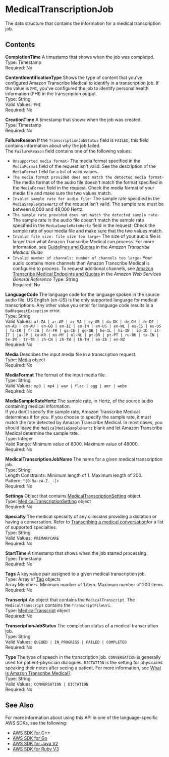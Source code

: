 # MedicalTranscriptionJob<a name="API_MedicalTranscriptionJob"></a>

The data structure that contains the information for a medical transcription job\.

## Contents<a name="API_MedicalTranscriptionJob_Contents"></a>

 **CompletionTime**   <a name="transcribe-Type-MedicalTranscriptionJob-CompletionTime"></a>
A timestamp that shows when the job was completed\.  
Type: Timestamp  
Required: No

 **ContentIdentificationType**   <a name="transcribe-Type-MedicalTranscriptionJob-ContentIdentificationType"></a>
Shows the type of content that you've configured Amazon Transcribe Medical to identify in a transcription job\. If the value is `PHI`, you've configured the job to identify personal health information \(PHI\) in the transcription output\.  
Type: String  
Valid Values:` PHI`   
Required: No

 **CreationTime**   <a name="transcribe-Type-MedicalTranscriptionJob-CreationTime"></a>
A timestamp that shows when the job was created\.  
Type: Timestamp  
Required: No

 **FailureReason**   <a name="transcribe-Type-MedicalTranscriptionJob-FailureReason"></a>
If the `TranscriptionJobStatus` field is `FAILED`, this field contains information about why the job failed\.  
The `FailureReason` field contains one of the following values:  
+  `Unsupported media format`\- The media format specified in the `MediaFormat` field of the request isn't valid\. See the description of the `MediaFormat` field for a list of valid values\.
+  `The media format provided does not match the detected media format`\- The media format of the audio file doesn't match the format specified in the `MediaFormat` field in the request\. Check the media format of your media file and make sure the two values match\.
+  `Invalid sample rate for audio file`\- The sample rate specified in the `MediaSampleRateHertz` of the request isn't valid\. The sample rate must be between 8,000 and 48,000 Hertz\.
+  `The sample rate provided does not match the detected sample rate`\- The sample rate in the audio file doesn't match the sample rate specified in the `MediaSampleRateHertz` field in the request\. Check the sample rate of your media file and make sure that the two values match\.
+  `Invalid file size: file size too large`\- The size of your audio file is larger than what Amazon Transcribe Medical can process\. For more information, see [Guidelines and Quotas](https://docs.aws.amazon.com/transcribe/latest/dg/limits-guidelines.html#limits) in the *Amazon Transcribe Medical Guide* 
+  `Invalid number of channels: number of channels too large`\- Your audio contains more channels than Amazon Transcribe Medical is configured to process\. To request additional channels, see [Amazon Transcribe Medical Endpoints and Quotas](https://docs.aws.amazon.com/general/latest/gr/transcribe-medical.html) in the *Amazon Web Services General Reference* 
Type: String  
Required: No

 **LanguageCode**   <a name="transcribe-Type-MedicalTranscriptionJob-LanguageCode"></a>
The language code for the language spoken in the source audio file\. US English \(en\-US\) is the only supported language for medical transcriptions\. Any other value you enter for language code results in a `BadRequestException` error\.  
Type: String  
Valid Values:` af-ZA | ar-AE | ar-SA | cy-GB | da-DK | de-CH | de-DE | en-AB | en-AU | en-GB | en-IE | en-IN | en-US | en-WL | es-ES | es-US | fa-IR | fr-CA | fr-FR | ga-IE | gd-GB | he-IL | hi-IN | id-ID | it-IT | ja-JP | ko-KR | ms-MY | nl-NL | pt-BR | pt-PT | ru-RU | ta-IN | te-IN | tr-TR | zh-CN | zh-TW | th-TH | en-ZA | en-NZ`   
Required: No

 **Media**   <a name="transcribe-Type-MedicalTranscriptionJob-Media"></a>
Describes the input media file in a transcription request\.  
Type: [Media](API_Media.md) object  
Required: No

 **MediaFormat**   <a name="transcribe-Type-MedicalTranscriptionJob-MediaFormat"></a>
The format of the input media file\.  
Type: String  
Valid Values:` mp3 | mp4 | wav | flac | ogg | amr | webm`   
Required: No

 **MediaSampleRateHertz**   <a name="transcribe-Type-MedicalTranscriptionJob-MediaSampleRateHertz"></a>
The sample rate, in Hertz, of the source audio containing medical information\.  
If you don't specify the sample rate, Amazon Transcribe Medical determines it for you\. If you choose to specify the sample rate, it must match the rate detected by Amazon Transcribe Medical\. In most cases, you should leave the `MedicalMediaSampleHertz` blank and let Amazon Transcribe Medical determine the sample rate\.  
Type: Integer  
Valid Range: Minimum value of 8000\. Maximum value of 48000\.  
Required: No

 **MedicalTranscriptionJobName**   <a name="transcribe-Type-MedicalTranscriptionJob-MedicalTranscriptionJobName"></a>
The name for a given medical transcription job\.  
Type: String  
Length Constraints: Minimum length of 1\. Maximum length of 200\.  
Pattern: `^[0-9a-zA-Z._-]+`   
Required: No

 **Settings**   <a name="transcribe-Type-MedicalTranscriptionJob-Settings"></a>
Object that contains [MedicalTranscriptionSetting](API_MedicalTranscriptionSetting.md) object\.  
Type: [MedicalTranscriptionSetting](API_MedicalTranscriptionSetting.md) object  
Required: No

 **Specialty**   <a name="transcribe-Type-MedicalTranscriptionJob-Specialty"></a>
The medical specialty of any clinicians providing a dictation or having a conversation\. Refer to [Transcribing a medical conversation](https://docs.aws.amazon.com/transcribe/latest/dg/transcribe-medical-conversation.html)for a list of supported specialties\.  
Type: String  
Valid Values:` PRIMARYCARE`   
Required: No

 **StartTime**   <a name="transcribe-Type-MedicalTranscriptionJob-StartTime"></a>
A timestamp that shows when the job started processing\.  
Type: Timestamp  
Required: No

 **Tags**   <a name="transcribe-Type-MedicalTranscriptionJob-Tags"></a>
A key:value pair assigned to a given medical transcription job\.  
Type: Array of [Tag](API_Tag.md) objects  
Array Members: Minimum number of 1 item\. Maximum number of 200 items\.  
Required: No

 **Transcript**   <a name="transcribe-Type-MedicalTranscriptionJob-Transcript"></a>
An object that contains the `MedicalTranscript`\. The `MedicalTranscript` contains the `TranscriptFileUri`\.  
Type: [MedicalTranscript](API_MedicalTranscript.md) object  
Required: No

 **TranscriptionJobStatus**   <a name="transcribe-Type-MedicalTranscriptionJob-TranscriptionJobStatus"></a>
The completion status of a medical transcription job\.  
Type: String  
Valid Values:` QUEUED | IN_PROGRESS | FAILED | COMPLETED`   
Required: No

 **Type**   <a name="transcribe-Type-MedicalTranscriptionJob-Type"></a>
The type of speech in the transcription job\. `CONVERSATION` is generally used for patient\-physician dialogues\. `DICTATION` is the setting for physicians speaking their notes after seeing a patient\. For more information, see [What is Amazon Transcribe Medical?](https://docs.aws.amazon.com/transcribe/latest/dg/what-is-transcribe-med.html)\.  
Type: String  
Valid Values:` CONVERSATION | DICTATION`   
Required: No

## See Also<a name="API_MedicalTranscriptionJob_SeeAlso"></a>

For more information about using this API in one of the language\-specific AWS SDKs, see the following:
+  [ AWS SDK for C\+\+](https://docs.aws.amazon.com/goto/SdkForCpp/transcribe-2017-10-26/MedicalTranscriptionJob) 
+  [ AWS SDK for Go](https://docs.aws.amazon.com/goto/SdkForGoV1/transcribe-2017-10-26/MedicalTranscriptionJob) 
+  [ AWS SDK for Java V2](https://docs.aws.amazon.com/goto/SdkForJavaV2/transcribe-2017-10-26/MedicalTranscriptionJob) 
+  [ AWS SDK for Ruby V3](https://docs.aws.amazon.com/goto/SdkForRubyV3/transcribe-2017-10-26/MedicalTranscriptionJob) 